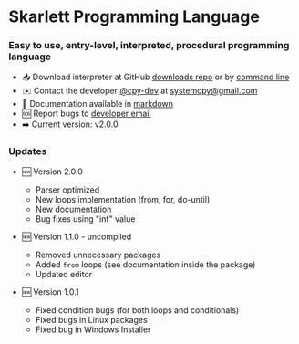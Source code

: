 # Skarlett Programming Language


### Easy to use, entry-level, interpreted, procedural programming language
*   📥  Download interpreter at GitHub [downloads repo](https://github.com/skarlett-language/SkarlettDownload/releases/) or by [command line](https://github.com/skarlett-language/SkarlettDownload)
*   ✉️  Contact the developer [@cpy-dev](https://github.com/cpy-dev) at [systemcpy@gmail.com](mailto:systemcpy@gmail.com) 
*   📄  Documentation available in [markdown](https://github.com/skarlett-language/SkarlettDocumentation#readme)
*   🆘  Report bugs to [developer email](mailto:systemcpy@gmail.com)
*   ➡️  Current version: v2.0.0


### Updates
  * 🆕 Version 2.0.0
    * Parser optimized
    * New loops implementation (from, for, do-until)
    * New documentation
    * Bug fixes using "inf" value

  
 * 🆕 Version 1.1.0 - uncompiled 
    * Removed unnecessary packages
    * Added `from` loops (see documentation inside the package)
    * Updated editor

  * 🆕 Version 1.0.1
    * Fixed condition bugs (for both loops and conditionals)
    * Fixed bugs in Linux packages  
    * Fixed bug in Windows Installer 

